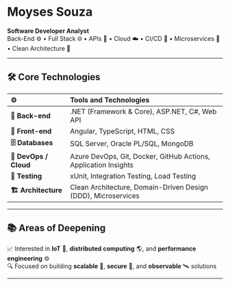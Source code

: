 # Moyses Souza

**Software Developer Analyst**  
Back-End ⚙️ • Full Stack 🌐 • APIs 🔌 • Cloud ☁️ • CI/CD 🚀 • Microservices 🧩 • Clean Architecture 🧼

---

## 🛠️ Core Technologies

| ⚙️               | Tools and Technologies                                                                |
|:---------------------|:--------------------------------------------------------------------------------------|
| **🔧 Back-end**        | .NET (Framework & Core), ASP.NET, C#, Web API                                         |
| **🎨 Front-end**       | Angular, TypeScript, HTML, CSS                                                        |
| **🗄️ Databases**       | SQL Server, Oracle PL/SQL, MongoDB                                                    |
| **🚢 DevOps / Cloud**  | Azure DevOps, Git, Docker, GitHub Actions, Application Insights                       |
| **🧪 Testing**         | xUnit, Integration Testing, Load Testing                                              |
| **🏗️ Architecture**    | Clean Architecture, Domain-Driven Design (DDD), Microservices                        |

---

## 📚 Areas of Deepening

📈 Interested in **IoT** 🤖, **distributed computing** 🌎, and **performance engineering** ⚙️  
🔍 Focused on building **scalable** 📏, **secure** 🔐, and **observable** 🛰️ solutions

---
